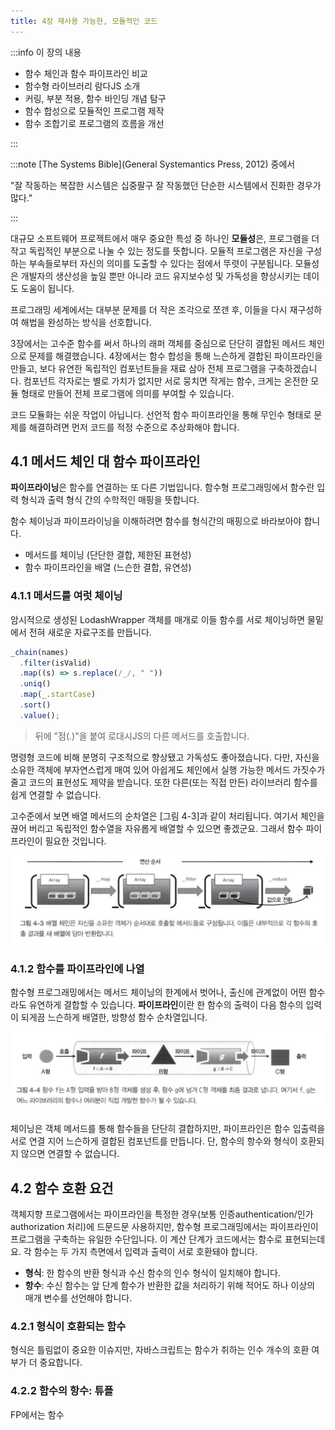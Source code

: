 ```yaml
---
title: 4장 재사용 가능한, 모듈적인 코드
---
```


:::info 이 장의 내용

- 함수 체인과 함수 파이프라인 비교
- 함수형 라이브러리 람다JS 소개
- 커링, 부분 적용, 함수 바인딩 개념 탐구
- 함수 합성으로 모듈적인 프로그램 제작
- 함수 조합기로 프로그램의 흐름을 개선

:::

:::note [The Systems Bible](General Systemantics Press, 2012) 중에서

<div style={{ textAlign: 'center' }}>"잘 작동하는 복잡한 시스템은 십중팔구 잘 작동했던 단순한 시스템에서 진화한 경우가 많다."</div>

:::

대규모 소프트웨어 프로젝트에서 매우 중요한 특성 중 하나인 **모듈성**은, 프로그램을 더 작고 독립적인 부분으로 나눌 수 있는 정도를 뜻합니다. 모듈적 프로그램은 자신을 구성하는 부속들로부터 자신의 의미를 도출할 수 있다는 점에서 뚜렷이 구분됩니다. 모듈성은 개발자의 생산성을 높일 뿐만 아니라 코드 유지보수성 및 가독성을 향상시키는 데이도 도움이 됩니다.

프로그래밍 세계에서는 대부분 문제를 더 작은 조각으로 쪼갠 후, 이들을 다시 재구성하여 해법을 완성하는 방식을 선호합니다.

3장에서는 고수준 함수를 써서 하나의 래퍼 객체를 중심으로 단단히 결합된 메서드 체인으로 문제를 해결했습니다. 4장에서는 함수 합성을 통해 느슨하게 결합된 파이프라인을 만들고, 보다 유연한 독립적인 컴포넌트들을 재료 삼아 전체 프로그램을 구축하겠습니다. 컴포넌트 각자로는 별로 가치가 없지만 서로 뭉치면 작게는 함수, 크게는 온전한 모듈 형태로 만들어 전체 프로그램에 의미를 부여할 수 있습니다.

코드 모듈화는 쉬운 작업이 아닙니다. 선언적 함수 파이프라인을 통해 무인수 형태로 문제를 해결하려면 먼저 코드를 적정 수준으로 추상화해야 합니다.

## 4.1 메서드 체인 대 함수 파이프라인

**파이프라이닝**은 함수를 연결하는 또 다른 기법입니다. 함수형 프로그래밍에서 함수란 입력 형식과 출력 형식 간의 수학적인 매핑을 뜻합니다.

함수 체이닝과 파이프라이닝을 이해하려면 함수를 형식간의 매핑으로 바라보아야 합니다.

- 메서드를 체이닝 (단단한 결합, 제한된 표현성)
- 함수 파이프라인을 배열 (느슨한 결합, 유연성)

### 4.1.1 메서드를 여럿 체이닝

암시적으로 생성된 LodashWrapper 객체를 매개로 이들 함수를 서로 체이닝하면 물밑에서 전혀 새로운 자료구조를 만듭니다.

```js
_chain(names)
  .filter(isValid)
  .map((s) => s.replace(/_/, " "))
  .uniq()
  .map(_.startCase)
  .sort()
  .value();
```

> 뒤에 "점(.)"을 붙여 로대시JS의 다른 메서드를 호출합니다.

명령형 코드에 비해 분명히 구조적으로 향상됐고 가독성도 좋아졌습니다. 다만, 자신을 소유한 객체에 부자연스럽게 매여 있어 아쉽게도 체인에서 실행 가능한 메서드 가짓수가 줄고 코드의 표현성도 제약을 받습니다. 또한 다른(또는 직접 만든) 라이브러리 함수를 쉽게 연결할 수 없습니다.

고수준에서 보면 배열 메서드의 순차열은 [그림 4-3]과 같이 처리됩니다. 여기서 체인을 끊어 버리고 독립적인 함수열을 자유롭게 배열할 수 있으면 좋겠군요. 그래서 함수 파이프라인이 필요한 것입니다.

![img](./images/4.3.jpeg)

### 4.1.2 함수를 파이프라인에 나열

함수형 프로그래밍에서는 메서드 체이닝의 한계에서 벗어나, 출신에 관계없이 어떤 함수라도 유연하게 결합할 수 있습니다. **파이프라인**이란 한 함수의 출력이 다음 함수의 입력이 되게끔 느슨하게 배열한, 방향성 함수 순차열입니다.

![img](./images/4.4.jpeg)

체이닝은 객체 메서드를 통해 함수들을 단단히 결합하지만, 파이프라인은 함수 입출력을 서로 연결 지어 느슨하게 결합된 컴포넌트를 만듭니다. 단, 함수의 항수와 형식이 호환되지 않으면 연결할 수 없습니다.

## 4.2 함수 호환 요건

객체지향 프로그램에서는 파이프라인을 특정한 경우(보통 인증authentication/인가authorization 처리)에 드문드문 사용하지만, 함수형 프로그래밍에서는 파이프라인이 프로그램을 구축하는 유일한 수단입니다. 이 계산 단계가 코드에서는 함수로 표현되는데요. 각 함수는 두 가지 측면에서 입력과 출력이 서로 호환돼야 합니다.

- **형식**: 한 함수의 반환 형식과 수신 함수의 인수 형식이 일치해야 합니다.
- **항수**: 수신 함수는 앞 단계 함수가 반환한 값을 처리하기 위해 적어도 하나 이상의 매개 변수를 선언해야 합니다.

### 4.2.1 형식이 호환되는 함수

형식은 틀림없이 중요한 이슈지만, 자바스크립트는 함수가 취하는 인수 개수의 호환 여부가 더 중요합니다.

### 4.2.2 함수의 항수: 튜플

FP에서는 함수
